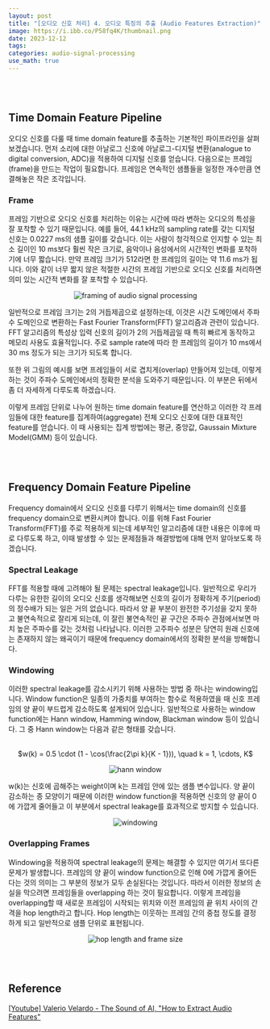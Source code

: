 ```yaml
---
layout: post
title: "[오디오 신호 처리] 4. 오디오 특징의 추출 (Audio Features Extraction)"
image: https://i.ibb.co/P58fq4K/thumbnail.png
date: 2023-12-12
tags: 
categories: audio-signal-processing
use_math: true
---
```


<br><br>

## Time Domain Feature Pipeline

오디오 신호를 다룰 때 time domain feature를 추출하는 기본적인 파이프라인을 살펴보겠습니다. 먼저 소리에 대한 아날로그 신호에 아날로그-디지털 변환(analogue to digital conversion, ADC)을 적용하여 디지털 신호를 얻습니다. 다음으로는 프레임(frame)을 만드는 작업이 필요합니다. 프레임은 연속적인 샘플들을 일정한 개수만큼 연결해놓은 작은 조각입니다.

### Frame

프레임 기반으로 오디오 신호를 처리하는 이유는 시간에 따라 변하는 오디오의 특성을 잘 포착할 수 있기 때문입니다. 예를 들어, 44.1 kHz의 sampling rate를 갖는 디지털 신호는 0.0227 ms의 샘플 길이를 갖습니다. 이는 사람이 청각적으로 인지할 수 있는 최소 길이인 10 ms보다 훨씬 작은 크기로, 음악이나 음성에서의 시간적인 변화를 포착하기에 너무 짧습니다. 만약 프레임 크기가 512라면 한 프레임의 길이는 약 11.6 ms가 됩니다. 이와 같이 너무 짧지 않은 적절한 시간의 프레임 기반으로 오디오 신호를 처리하면 의미 있는 시간적 변화를 잘 포착할 수 있습니다.

<p align="center">
  <img src="https://i.ibb.co/HBW8mkY/frame.png" alt="framing of audio signal processing">
</p>

일반적으로 프레임 크기는 2의 거듭제곱으로 설정하는데, 이것은 시간 도메인에서 주파수 도메인으로 변환하는 Fast Fourier Transform(FFT) 알고리즘과 관련이 있습니다. FFT 알고리즘의 특성상 입력 신호의 길이가 2의 거듭제곱일 때 특히 빠르게 동작하고 메모리 사용도 효율적입니다. 주로 sample rate에 따라 한 프레임의 길이가 10 ms에서 30 ms 정도가 되는 크기가 되도록 합니다.

또한 위 그림의 예시를 보면 프레임들이 서로 겹치게(overlap) 만들어져 있는데, 이렇게 하는 것이 주파수 도메인에서의 정확한 분석을 도와주기 때문입니다. 이 부분은 뒤에서 좀 더 자세하게 다루도록 하겠습니다.

이렇게 프레임 단위로 나누어 원하는 time domain feature를 연산하고 이러한 각 프레임들에 대한 feature를 집계하여(aggregate) 전체 오디오 신호에 대한 대표적인 feature를 얻습니다. 이 때 사용되는 집계 방법에는 평균, 중앙값, Gaussain Mixture Model(GMM) 등이 있습니다.

<br><br>

## Frequency Domain Feature Pipeline

Frequency domain에서 오디오 신호를 다루기 위해서는 time domain의 신호를 frequency domain으로 변환시켜야 합니다. 이를 위해 Fast Fourier Transform(FFT)를 주로 적용하게 되는데 세부적인 알고리즘에 대한 내용은 이후에 따로 다루도록 하고, 이때 발생할 수 있는 문제점들과 해결방법에 대해 먼저 알아보도록 하겠습니다.

### Spectral Leakage

FFT를 적용할 때에 고려해야 될 문제는 spectral leakage입니다. 일반적으로 우리가 다루는 유한한 길이의 오디오 신호를 생각해보면 신호의 길이가 정확하게 주기(period)의 정수배가 되는 일은 거의 없습니다. 따라서 양 끝 부분이 완전한 주기성을 갖지 못하고 불연속적으로 잘리게 되는데, 이 잘린 불연속적인 끝 구간은 주파수 관점에서보면 마치 높은 주파수를 갖는 것처럼 나타납니다. 이러한 고주파수 성분은 당연히 원래 신호에는 존재하지 않는 왜곡이기 때문에 frequency domain에서의 정확한 분석을 방해합니다.

### Windowing

이러한 spectral leakage를 감소시키기 위해 사용하는 방법 중 하나는 windowing입니다. Window function은 일종의 가중치를 부여하는 함수로 적용하였을 때 신호 프레임의 양 끝이 부드럽게 감소하도록 설계되어 있습니다. 일반적으로 사용하는 window function에는 Hann window, Hamming window, Blackman window 등이 있습니다. 그 중 Hann window는 다음과 같은 형태를 갖습니다.

<br>
<center> $w(k) = 0.5 \cdot (1 - \cos(\frac{2\pi k}{K - 1})), \quad k = 1, \cdots, K$ </center>

<p align="center">
  <img src="https://i.ibb.co/XVf8hGP/hann-window.png" alt="hann window">
</p>

w(k)는 신호에 곱해주는 weight이며 k는 프레임 안에 있는 샘플 변수입니다. 양 끝이 감소하는 종 모양이기 때문에 이러한 window function을 적용하면 신호의 양 끝이 0에 가깝게 줄어들고 이 부분에서 spectral leakage를 효과적으로 방지할 수 있습니다.

<p align="center">
  <img src="https://i.ibb.co/y401Pf2/windowing.png" alt="windowing">
</p>

### Overlapping Frames

Windowing을 적용하여 spectral leakage의 문제는 해결할 수 있지만 여기서 또다른 문제가 발생합니다. 프레임의 양 끝이 window function으로 인해 0에 가깝게 줄어든다는 것의 의미는 그 부분의 정보가 모두 손실된다는 것입니다. 따라서 이러한 정보의 손실을 막으려면 프레임들을 overlapping 하는 것이 필요합니다. 이렇게 프레임을 overlapping할 때 새로운 프레임이 시작되는 위치와 이전 프레임의 끝 위치 사이의 간격을 hop length라고 합니다. Hop length는 이웃하는 프레임 간의 중첩 정도를 결정하게 되고 일반적으로 샘플 단위로 표현됩니다.

<p align="center">
  <img src="https://i.ibb.co/bgSbFjG/hop-length.png" alt="hop length and frame size">
</p>

<br><br>

## Reference

[[Youtube] Valerio Velardo - The Sound of AI, "How to Extract Audio Features"](https://youtu.be/8A-W1xk7qs8?feature=shared)